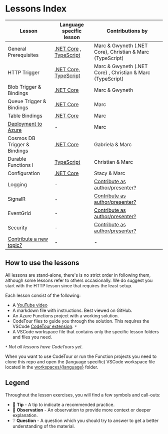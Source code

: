 # Lessons Index

Lesson|Language specific lesson|Contributions by
|-|-|-
|General Prerequisites|[.NET Core](dotnet/prerequisites/prerequisites-dotnet.md) , [TypeScript](typescript/prerequisites/prerequisites-ts.md)|Marc & Gwyneth (.NET Core), Christian & Marc (TypeScript)
|HTTP Trigger|[.NET Core](dotnet/http/http-lesson-dotnet.md), [TypeScript](typescript/http/http-lesson-ts.md)|Marc & Gwyneth (.NET Core) , Christian & Marc (TypeScript)
|Blob Trigger & Bindings|[.NET Core](dotnet/blob/blob-lesson-dotnet.md)|Marc & Gwyneth
|Queue Trigger & Bindings|[.NET Core](dotnet/queue/queue-lesson-dotnet.md)|Marc
|Table Bindings|[.NET Core](dotnet/table/table-lesson-dotnet.md)|Marc
|[Deployment to Azure](deployment/deployment-lesson.md)|-|Marc
|Cosmos DB Trigger & Bindings|[.NET Core](dotnet/cosmosdb/cosmosdb-lesson-dotnet.md)|Gabriela & Marc
|Durable Functions I |[TypeScript](durablefunctions/chaining-ts.md)|Christian & Marc
|Configuration|[.NET Core](dotnet/configuration/configuration-lesson-dotnet.md)|Stacy & Marc
|Logging|-|[Contribute as author/presenter?](https://github.com/marcduiker/azure-functions-university/issues/10)
|SignalR|-|[Contribute as author/presenter?](https://github.com/marcduiker/azure-functions-university/issues/13)
|EventGrid|-|[Contribute as author/presenter?](https://github.com/marcduiker/azure-functions-university/issues/13)
|Security|-|[Contribute as author/presenter?](https://github.com/marcduiker/azure-functions-university/issues/6)
|[Contribute a new topic?](https://github.com/marcduiker/azure-functions-university/issues/new?assignees=&labels=content&template=content_request.md&title=Content+Request%3A+%3CTITLE%3E)|-|-

## How to use the lessons

All lessons are stand-alone, there's is no strict order in following them, although some lessons refer to others occasionally.
We do suggest you start with the HTTP lesson since that requires the least setup.

Each lesson consist of the following:

* A [YouTube video](http://bit.ly/az-func-uni-playlist)
* A markdown file with instructions. Best viewed on GitHub.
* An Azure Functions project with a working solution.
* CodeTour files to guide you through the solution. This requires the VSCode [CodeTour extension](https://marketplace.visualstudio.com/items?itemName=vsls-contrib.codetour). `*`
* A VSCode workspace file that contains only the specific lesson folders and files you need.

`*` *Not all lessons have CodeTours yet.*

When you want to use CodeTour or run the Function projects you need to clone this repo and open the (language specific) VSCode workspace file located in the [workspaces/{language}](../workspaces) folder.

## Legend

Throughout the lesson exercises, you will find a few symbols and call-outs:

* 📝 __Tip__ - A tip to indicate a recommended practice.
* 🔎 __Observation__ - An observation to provide more context or deeper explanation.
* ❔ __Question__ - A question which you should try to answer to get a better understanding of the material.
